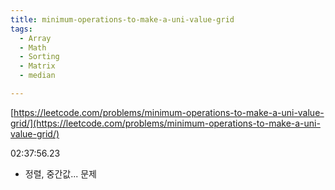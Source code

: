 ```yaml
---
title: minimum-operations-to-make-a-uni-value-grid
tags:
  - Array
  - Math
  - Sorting
  - Matrix
  - median

---
```

[https://leetcode.com/problems/minimum-operations-to-make-a-uni-value-grid/](https://leetcode.com/problems/minimum-operations-to-make-a-uni-value-grid/)

<!--more-->

02:37:56.23
- 정렬, 중간값... 문제 

